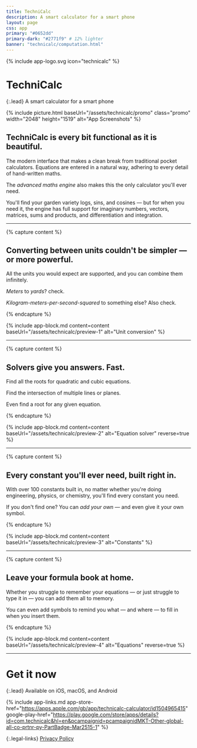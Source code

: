 ```yaml
---
title: TechniCalc
description: A smart calculator for a smart phone
layout: page
css: app
primary: "#0652dd"
primary-dark: "#2771f9" # 12% lighter
banner: "technicalc/computation.html"
---
```


{% include app-logo.svg icon="technicalc" %}

# TechniCalc

{:.lead}
A smart calculator for a smart phone

{% include picture.html baseUrl="/assets/technicalc/promo" class="promo" width="2048" height="1519" alt="App Screenshots" %}

## TechniCalc is every bit functional as it is beautiful.

The modern interface that makes a clean break from traditional pocket calculators. Equations are entered in a natural way, adhering to every detail of hand-written maths.

The _advanced maths engine_ also makes this the only calculator you'll ever need.

You'll find your garden variety logs, sins, and cosines &mdash; but for when you need it, the engine has full support for imaginary numbers, vectors, matrices, sums and products, and differentiation and integration.

---

{% capture content %}

## Converting between units couldn't be simpler &mdash; or more powerful.

All the units you would expect are supported, and you can combine them infinitely.

_Meters_ to _yards_? check.

_Kilogram-meters-per-second-squared_ to something else? Also check.

{% endcapture %}

{% include app-block.md
  content=content
  baseUrl="/assets/technicalc/preview-1"
  alt="Unit conversion"
%}

---

{% capture content %}

## Solvers give you answers. Fast.

Find all the roots for quadratic and cubic equations.

Find the intersection of multiple lines or planes.

Even find a root for any given equation.

{% endcapture %}

{% include app-block.md
  content=content
  baseUrl="/assets/technicalc/preview-2"
  alt="Equation solver"
  reverse=true
%}

---

{% capture content %}

## Every constant you'll ever need, built right in.

With over 100 constants built in, no matter whether you're doing engineering, physics, or chemistry, you'll find every constant you need.

If you don't find one? You can _add your own_ &mdash; and even give it your own symbol.

{% endcapture %}

{% include app-block.md
  content=content
  baseUrl="/assets/technicalc/preview-3"
  alt="Constants"
%}

---

{% capture content %}

## Leave your formula book at home.

Whether you struggle to remember your equations &mdash; or just struggle to type it in &mdash; you can add them all to memory.

You can even add symbols to remind you what &mdash; and where &mdash; to fill in when you insert them.

{% endcapture %}

{% include app-block.md
  content=content
  baseUrl="/assets/technicalc/preview-4"
  alt="Equations"
  reverse=true
%}

---

# Get it now

{:.lead}
Available on iOS, macOS, and Android

{% include app-links.md
  app-store-href="https://apps.apple.com/gb/app/technicalc-calculator/id1504965415"
  google-play-href="https://play.google.com/store/apps/details?id=com.technicalc&hl=en&pcampaignid=pcampaignidMKT-Other-global-all-co-prtnr-py-PartBadge-Mar2515-1"
%}

{:.legal-links}
[Privacy Policy](/privacy)
